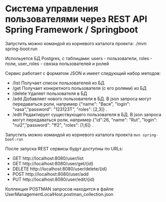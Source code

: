 # Система управления пользователями через REST API Spring Framework / Springboot

Запустить можно командой из корневого каталога проекта: ./mvn spring-boot:run

Испольуется БД Postgres, с таблицами:
users - пользователи, 
roles - поли, 
user_roles - связка пользователей и ролей

Сервис работает с форматом JSON и имеет следующий набор методов:
 
- /list Получает список пользователей из БД
- /get Получает конкретного пользователя (с его ролями) из БД
- /delete Удаляет пользователя в БД
- /add Добавляет нового пользователя в БД. В json запроса могут передаваться роли, например 
{"name": "Вася", "login": "vasa","password": "123123T", "roles": [2,3]} .
- /edit Редактирует существующего пользователя в БД. В json запроса могут передаваться роли, например 
{"id":26, "name": "Rut", "login": "rui2","password": "ff2", "roles": [1,6]} .
 
Запустить можно командой из корневого каталога проекта
`mvn spring-boot:run`

После запуска REST сервисы будут доступны по URLs:
 - GET http://localhost:8080/user/list
 - GET http://localhost:8080/user/get/{id}
 - DELETE http://localhost:8080/user/delete/{id}
 - POST http://localhost:8080/user/add
 - PUT http://localhost:8080/user/edit/{id}
 
 Коллекция POSTMAN запросов находится в файле UserManagementLocalHost.postman_collection.json 